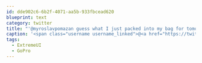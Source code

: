 ```yaml
---
id: dde902c6-6b2f-4071-aa5b-933fbcead620
blueprint: text
category: twitter
title: "'@myroslavpomazan guess what I just packed into my bag for tomorrow? #GoPro #ExtremeUI"
caption: '<span class="username username_linked">@<a href="https://twitter.com/myroslavpomazan" title="Myroslav Pomazan">myroslavpomazan</a></span> guess what I just packed into my bag for tomorrow? <span class="hashtag hashtag_local">#<a href="http://tweettemp.darylchymko.ca/?tag=gopro">GoPro</a> <span class="hashtag hashtag_local">#<a href="http://tweettemp.darylchymko.ca/?tag=extremeui">ExtremeUI</a>'
tags:
  - ExtremeUI
  - GoPro
---
```

